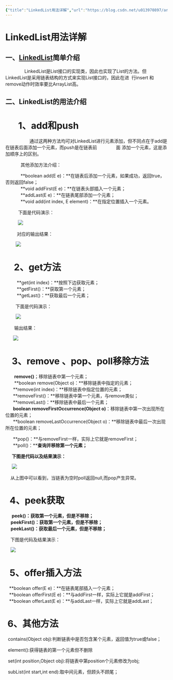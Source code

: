 ```yaml
---
{"title":"LinkedList用法详解","url":"https://blog.csdn.net/u013970897/article/details/106877472","clipped_at":"2022-08-25 17:27:14","tags":["无"],"dg-publish":true,"permalink":"/阅读库藏/LinkedList用法详解_1661419634/","dgPassFrontmatter":true}
---
```



# LinkedList用法详解

## 一、[LinkedList](https://so.csdn.net/so/search?q=LinkedList&spm=1001.2101.3001.7020)简单介绍

               LinkedList是List接口的实现类，因此也实现了List的方法。但LinkedList是采用链表结构的方式来实现List接口的，因此在进  行insert 和remove动作时效率要比ArrayList高。

## 二、LinkedList的用法介绍

#       1、add和push

                   通过这两种方法均可对LinkedList进行元素添加，但不同点在于add是在链表后面添加一个元素，而push是在链表前               面 添加一个元素，这是添加顺序上的区别。

            其他添加方法介绍：

            **boolean add(E e)：**在链表后添加一个元素，如果成功，返回true，否则返回false；   
            **void addFirst(E e)：**在链表头部插入一个元素；   
            **addLast(E e)：**在链表尾部添加一个元素；   
            **void add(int index, E element)：**在指定位置插入一个元素。

          下面是代码演示：

          ![](/img/user/阅读库藏/assets/1661419634-2f8e94c4c91862e93ddaf8168d9307f0.png)

         对应的输出结果：

        ![](/img/user/阅读库藏/assets/1661419634-66636f651124a17d28171813dd40ca5a.png)

#     2、get方法

         **get(int index)：**按照下边获取元素；   
         **getFirst()：**获取第一个元素；   
         **getLast()：**获取最后一个元素；

        下面是代码演示：

        ![](/img/user/阅读库藏/assets/1661419634-47e8b8b11120fb39d470c38f30dc8df0.png)

       输出结果：

      ![](/img/user/阅读库藏/assets/1661419634-2eab78ffbfed0c8d26c25733d2af5da1.png) 

#    3、remove 、pop、poll移除方法

       **remove()**；移除链表中第一个元素；   
       **boolean remove(Object o)：**移除链表中指定的元素；   
      **remove(int index)：**移除链表中指定位置的元素；   
      **removeFirst()：**移除链表中第一个元素，与remove类似；   
      **removeLast()：**移除链表中最后一个元素；   
      **boolean removeFirstOccurrence(Object o)**：移除链表中第一次出现所在位置的元素；   
      **boolean removeLastOccurrence(Object o)：**移除链表中最后一次出现所在位置的元素；

      **pop()：**与removeFirst一样，实际上它就是removeFirst；   
      **poll()：****查询并移除第一个元素；**

     **下图是代码以及结果演示：**

     **![](/img/user/阅读库藏/assets/1661419634-092f896e915c7d1432b2e07d1b9f3bd9.png)**

    从上图中可以看到，当链表为空时poll返回null,而pop产生异常。

#   4、peek获取

     **peek()：**获取第一个元素，但是**不移除；   
     peekFirst()：**获取第一个元素，但是**不移除；   
     peekLast()：**获取最后一个元素，但是**不移除；**

    下图是代码及结果演示：

    ![](/img/user/阅读库藏/assets/1661419634-af617ba021cf38dad2ce5515723414ca.png)

#   5、offer插入方法

   **boolean offer(E e)：**在链表尾部插入一个元素；   
   **boolean offerFirst(E e)：**与addFirst一样，实际上它就是addFirst；   
   **boolean offerLast(E e)：**与addLast一样，实际上它就是addLast；

#  6、其他方法

  contains(Object obj):判断链表中是否包含某个元素，返回值为true或false；

  element():获得链表的第一个元素但不删除

  set(int position,Object obj):将链表中第position个元素修改为obj;

  subList(int start,int end):取中间元素，但顾头不顾尾；